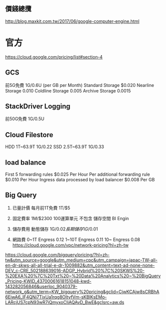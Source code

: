 ## 價錢總攬
http://blog.maxkit.com.tw/2017/06/google-computer-engine.html

# 官方
https://cloud.google.com/pricing/list#section-4
## GCS
前5G免費 1G/0.6U
(per GB per Month)
Standard Storage $0.020
Nearline Storage 0.010
Coldline Storage 0.005
Archive Storage  0.0015
## StackDriver Logging
前50G免費 1G/0.5U

## Cloud Filestore
HDD 1T~63.9T 1G/0.22
SSD 2.5T~63.9T 1G/0.33

## load balance
First 5 forwarding rules	$0.025	Per Hour
Per additional forwarding rule	$0.010	Per Hour
Ingress data processed by load balancer	$0.008	Per GB

## Big Query
1. 已量計價 每月前1T免費 1T/$5

2. 固定費率 1M/$2300 100運算單元
不包含 儲存空間 BI Engin

3. 儲存費用 動態儲存 1G/$0.02 長期儲存 1G/$0.01

4. 網路費
0~1T Engress 0.12
1~10T Engress 0.11
10~ Engress 0.08
https://cloud.google.com/vpc/network-pricing?hl=zh-tw

https://cloud.google.com/bigquery/pricing/?hl=zh-tw&utm_source=google&utm_medium=cpc&utm_campaign=japac-TW-all-en-dr-skws-all-all-trial-e-dr-1009882&utm_content=text-ad-none-none-DEV_c-CRE_502188639016-ADGP_Hybrid%20%7C%20SKWS%20-%20EXA%20%7C%20Txt%20~%20Data%20Analytics%20~%20BigQuery_Pricing-KWID_43700061618151048-kwd-143282056846&userloc_9040379-network_g&utm_term=KW_bigquery%20pricing&gclid=CjwKCAjw8sCRBhA6EiwA6_IF4QNi7TixUa1rqg8OItyfVm-sKBlKsEMo-LARcjUS7cpN93wR7iQmyxoCIiAQAvD_BwE&gclsrc=aw.ds